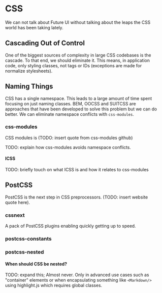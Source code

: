 
# CSS

We can not talk about Future UI without talking about the leaps the
CSS world has been taking lately.

## Cascading Out of Control

One of the biggest sources of complexity in large CSS codebases is the
cascade. To that end, we should eliminate it. This means, in
application code, only styling classes, not tags or IDs (exceptions
are made for normalize stylesheets).

## Naming Things

CSS has a single namespace. This leads to a large amount of time spent
focusing on just naming classes. BEM, OOCSS and SUITCSS are approaches
that have been developed to solve this problem but we can do
better. We can eliminate namespace conflicts with `css-modules`.

### css-modules

CSS modules is (TODO: insert quote from css-modules github)

TODO: explain how css-modules avoids namespace conflicts.

#### ICSS

TODO: briefly touch on what ICSS is and how it relates to css-modules

## PostCSS

PostCSS is the next step in CSS preprocessors. (TODO: insert website
quote here).

### cssnext

A pack of PostCSS plugins enabling quickly getting up to speed.

### postcss-constants

### postcss-nested
#### When should CSS be nested?

TODO: expand this;
Almost never. Only in advanced use cases such as "container" elements
or when encapsulating something like `<Markdown/>` using highlight.js
which requires global classes.
